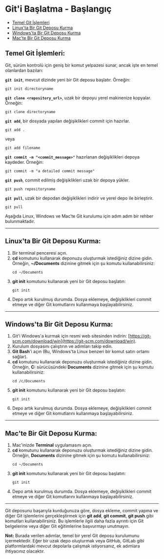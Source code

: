 # Git'i Başlatma - Başlangıç  

- [Temel Git İşlemleri](#temel-git-işlemleri-)
- [Linux'ta Bir Git Deposu Kurma](#linuxta-bir-git-deposu-kurma-)  
- [Windows'ta Bir Git Deposu Kurma](#windowsta-bir-git-deposu-kurma-)  
- [Mac'te Bir Git Deposu Kurma](#macte-bir-git-deposu-kurma-)  

## Temel Git İşlemleri:  
Git, sürüm kontrolü için geniş bir komut yelpazesi sunar, ancak işte en temel olanlardan bazıları:  

**`git init`**, mevcut dizinde yeni bir Git deposu başlatır. Örneğin:  
```
git init directoryname
```  
**`git clone <repository_url>`**, uzak bir depoyu yerel makinenize kopyalar. Örneğin:  
```
git clone directoryname
```  
**`git add`**, bir dosyada yapılan değişiklikleri commit için hazırlar.  
```
git add . 
```  
veya  
```
git add filename
```  
**`git commit -m "<commit_message>"`** hazırlanan değişiklikleri depoya kaydeder. Örneğin:  
```
git commit -m "a detailed commit message"
```  
**`git push`**, commit edilmiş değişiklikleri uzak bir depoya yükler.  
```
git push repositoryname
```  
**`git pull`**, uzak bir depodan değişiklikleri indirir ve yerel depo ile birleştirir.  
```
git pull
```  

Aşağıda Linux, Windows ve Mac’te Git kurulumu için adım adım bir rehber bulunmaktadır.  

---

## Linux'ta Bir Git Deposu Kurma:  

1. Bir terminal penceresi açın.  
2. **cd** komutunu kullanarak deponuzu oluşturmak istediğiniz dizine gidin. Örneğin, **~/Documents** dizinine gitmek için şu komutu kullanabilirsiniz:  
   ```
   cd ~/Documents
   ```
3. **git init** komutunu kullanarak yeni bir Git deposu başlatın:  
   ```
   git init
   ```
4. Depo artık kurulmuş durumda. Dosya eklemeye, değişiklikleri commit etmeye ve diğer Git komutlarını kullanmaya başlayabilirsiniz.  

---

## Windows'ta Bir Git Deposu Kurma:  

1. Git'i Windows'a kurmak için resmi web sitesinden indirin: [https://git-scm.com/download/win](https://git-scm.com/download/win).  
2. Kurulum dosyasını çalıştırın ve adımları takip edin.  
3. **Git Bash**'i açın (Bu, Windows'ta Linux benzeri bir komut satırı ortamı sağlar).  
4. **cd** komutunu kullanarak deponuzu oluşturmak istediğiniz dizine gidin. Örneğin, **C:** sürücüsündeki **Documents** dizinine gitmek için şu komutu kullanabilirsiniz:  
   ```
   cd /c/Documents
   ```
5. **git init** komutunu kullanarak yeni bir Git deposu başlatın:  
   ```
   git init
   ```
6. Depo artık kurulmuş durumda. Dosya eklemeye, değişiklikleri commit etmeye ve diğer Git komutlarını kullanmaya başlayabilirsiniz.  

---

## Mac'te Bir Git Deposu Kurma:  

1. Mac'inizde **Terminal** uygulamasını açın.  
2. **cd** komutunu kullanarak deponuzu oluşturmak istediğiniz dizine gidin. Örneğin, **Documents** dizinine gitmek için şu komutu kullanabilirsiniz:  
   ```
   cd ~/Documents
   ```
3. **git init** komutunu kullanarak yeni bir Git deposu başlatın:  
   ```
   git init
   ```
4. Depo artık kurulmuş durumda. Dosya eklemeye, değişiklikleri commit etmeye ve diğer Git komutlarını kullanmaya başlayabilirsiniz.  

---

Git deposunu başarıyla kurduğunuza göre, dosya ekleme, commit yapma ve diğer Git işlemlerini gerçekleştirmek için **git add**, **git commit**, **git push** gibi komutları kullanabilirsiniz. Bu işlemlerle ilgili daha fazla ayrıntı için Git belgelerine veya diğer Git eğitimlerine başvurmayı unutmayın.  

**Not:** Burada verilen adımlar, temel bir yerel Git deposu kurulumunu içermektedir. Eğer bir uzak depo oluşturmak veya GitHub, GitLab gibi platformlardaki mevcut depolarla çalışmak istiyorsanız, ek adımlara ihtiyacınız olacaktır.